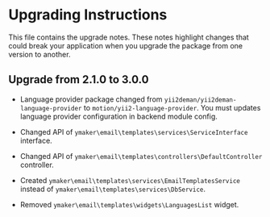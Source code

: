 Upgrading Instructions
======================

This file contains the upgrade notes. These notes highlight changes that could break your
application when you upgrade the package from one version to another.

Upgrade from 2.1.0 to 3.0.0
---------------------------

* Language provider package changed from `yii2deman/yii2deman-language-provider` to `motion/yii2-language-provider`.
You must updates language provider configuration in backend module config.

* Changed API of `ymaker\email\templates\services\ServiceInterface` interface.

* Changed API of `ymaker\email\templates\controllers\DefaultController` controller.

* Created `ymaker\email\templates\services\EmailTemplatesService`
instead of `ymaker\email\templates\services\DbService`.

* Removed `ymaker\email\templates\widgets\LanguagesList` widget.